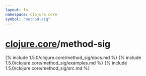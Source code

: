 ```yaml
---
layout: fn
namespace: clojure.core
symbol: "method-sig"
---
```


# [clojure.core](../)/method-sig

{% include 1.5.0/clojure.core/method_sig/docs.md %}
{% include 1.5.0/clojure.core/method_sig/examples.md %}
{% include 1.5.0/clojure.core/method_sig/src.md %}

